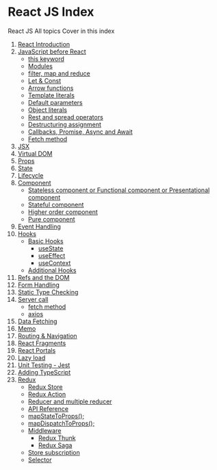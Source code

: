 # React JS Index
 React JS All topics Cover in this index

<ol>
  <li><a href="" title="React Introduction">React Introduction</a></li>
  <li><a href="" title="JavaScript before React">JavaScript before React</a>
    <ul>
      <li><a href="javascript:;" title="this keyword">this keyword</a></li>
      <li><a href="javascript:;" title="Modules">Modules</a></li>
      <li><a href="javascript:;" title="filter, map and reduce">filter, map and reduce</a></li>
      <li><a href="javascript:;" title="Let & Const">Let & Const</a></li>
      <li><a href="javascript:;" title="Arrow functions">Arrow functions</a></li>
      <li><a href="javascript:;" title="Template literals">Template literals</a></li>
      <li><a href="javascript:;" title="Default parameters">Default parameters</a></li>
      <li><a href="javascript:;" title="Object literals">Object literals</a></li>
      <li><a href="javascript:;" title="Rest and spread operators">Rest and spread operators</a></li>
      <li><a href="javascript:;" title="Destructuring assignment">Destructuring assignment</a></li>
      <li><a href="javascript:;" title="Callbacks, Promise, Async and Await">Callbacks, Promise, Async and Await</a></li>
      <li><a href="javascript:;" title="Fetch method">Fetch method</a></li>
    </ul>
  </li>
  <li><a href="javascript:;" title="JSX">JSX</a></li>
  <li><a href="javascript:;" title="Virtual DOM">Virtual DOM</a></li>
  <li><a href="javascript:;" title="State and Props">Props</a></li>
  <li><a href="javascript:;" title="State">State</a></li>
  <li><a href="javascript:;" title="Lifecycle">Lifecycle</a></li>
  <li><a href="javascript:;" title="Component">Component</a>
    <ul>
      <li><a href="javascript:;" title="Stateless component or Functional component or Presentational component">Stateless component or Functional component or Presentational component</a></li>
      <li><a href="javascript:;" title="Stateful component">Stateful component</a></li>
      <li><a href="javascript:;" title="Higher order component">Higher order component</a></li>
      <li><a href="javascript:;" title="Pure component">Pure component</a></li>
    </ul>
  </li>
  <li><a href="javascript:;" title="Event Handling">Event Handling</a></li>
  <li><a href="javascript:;" title="Hooks">Hooks</a>
    <ul>
      <li><a href="javascript:;" title="Basic Hooks">Basic Hooks</a>
        <ul>
          <li><a href="javascript:;" title="useState">useState</a></li>
          <li><a href="javascript:;" title="useEffect">useEffect</a></li>
          <li><a href="javascript:;" title="useContext">useContext</a></li>
        </ul>
      </li>
      <li><a href="javascript:;" title="Additional Hooks">Additional Hooks</a></li>
    </ul>
  </li>
  <li><a href="javascript:;" title="Refs and the DOM">Refs and the DOM</a></li>
  <li><a href="javascript:;" title="Form Handling">Form Handling</a></li>
  <li><a href="javascript:;" title="Static Type Checking">Static Type Checking</a></li>
  <li><a href="javascript:;" title="Server call">Server call</a>
    <ul>
      <li><a href="javascript:;" title="fetch method">fetch method</a></li>
      <li><a href="javascript:;" title="axios">axios</a></li>
    </ul>
  </li>
  <li><a href="javascript:;" title="Data Fetching">Data Fetching</a></li>
  <li><a href="javascript:;" title="Memo">Memo</a></li>
  <li><a href="javascript:;" title="Routing & Navigation">Routing & Navigation</a></li>
  <li><a href="javascript:;" title="React Fragments">React Fragments</a></li>
  <li><a href="javascript:;" title="React Portals">React Portals</a></li>
  <li><a href="javascript:;" title="Lazy load">Lazy load</a></li>
  <li><a href="javascript:;" title="Unit Testing - Jest">Unit Testing - Jest</a></li>
  <li><a href="javascript:;" title="Adding TypeScript">Adding TypeScript</a></li>
  <li><a href="javascript:;" title="Redux">Redux</a>
    <ul>
      <li><a href="javascript:;" title="Redux Store">Redux Store</a></li>
      <li><a href="javascript:;" title="Redux Action">Redux Action</a></li>
      <li><a href="javascript:;" title="Reducer and multiple reducer">Reducer and multiple reducer</a></li>
      <li><a href="javascript:;" title="API Reference">API Reference</a></li>
      <li><a href="javascript:;" title="mapStateToProps();">mapStateToProps();</a></li>
      <li><a href="javascript:;" title="mapDispatchToProps();">mapDispatchToProps();</a></li>
      <li><a href="javascript:;" title="Middleware">Middleware</a>
        <ul>
          <li><a href="javascript:;" title="Redux Thunk">Redux Thunk</a></li>
          <li><a href="javascript:;" title="Redux Saga">Redux Saga</a></li>
        </ul>
      </li>
      <li><a href="javascript:;" title="Store subscription">Store subscription</a></li>
      <li><a href="javascript:;" title="Selector">Selector</a></li>
    </ul>
  </li>
</ol>

		

